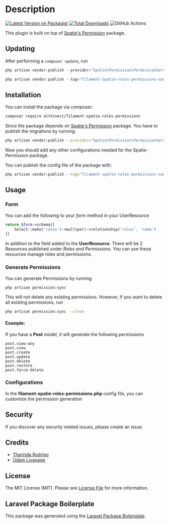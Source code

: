 # Description

[![Latest Version on Packagist](https://img.shields.io/packagist/v/althinect/filament-spatie-roles-permissions.svg?style=flat-square)](https://packagist.org/packages/althinect/filament-spatie-roles-permissions)
[![Total Downloads](https://img.shields.io/packagist/dt/althinect/filament-spatie-roles-permissions.svg?style=flat-square)](https://packagist.org/packages/althinect/filament-spatie-roles-permissions)
![GitHub Actions](https://github.com/althinect/filament-spatie-roles-permissions/actions/workflows/main.yml/badge.svg)

This plugin is built on top of [Spatie's Permission](https://spatie.be/docs/laravel-permission/v5/introduction) package. 

## Updating

After performing a ```composer update```, run
```php
php artisan vendor:publish --provider="Spatie\Permission\PermissionServiceProvider"
```

```php
php artisan vendor:publish --tag="filament-spatie-roles-permissions-config"
```

## Installation

You can install the package via composer:

```bash
composer require althinect/filament-spatie-roles-permissions
```

Since the package depends on [Spatie's Permission](https://spatie.be/docs/laravel-permission/v5/introduction) package. You have to publish the migrations by running:
```bash
php artisan vendor:publish --provider="Spatie\Permission\PermissionServiceProvider"
```

Now you should add any other configurations needed for the Spatie-Permission package.

You can publish the config file of the package with:
```bash
php artisan vendor:publish --tag="filament-spatie-roles-permissions-config"
```

## Usage

### Form

You can add the following to your *form* method in your UserResource 

```php
return $form->schema([
    Select::make('roles')->multipe()->relationship('roles', 'name')
])
```

In addition to the field added to the **UserResource**. There will be 2 Resources published under *Roles and Permissions*. You can use these resources manage roles and permissions.

### Generate Permissions

You can generate Permissions by running
```bash
php artisan permission:sync
```

This will not delete any existing permissions. However, if you want to delete all existing permissions, run

```bash
php artisan permission:sync --clean
```

#### Example: 
If you have a **Post** model, it will generate the following permissions
```
post.view-any
post.view
post.create
post.update
post.delete
post.restore
post.force-delete
```

### Configurations

In the **filament-spatie-roles-permissions.php** config file, you can customize the permission generation


## Security

If you discover any security related issues, please create an issue.

## Credits

-   [Tharinda Rodrigo](https://github.com/UdamLiyanage/)
-   [Udam Liyanage](https://github.com/UdamLiyanage/)

## License

The MIT License (MIT). Please see [License File](LICENSE.md) for more information.

## Laravel Package Boilerplate

This package was generated using the [Laravel Package Boilerplate](https://laravelpackageboilerplate.com).
